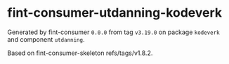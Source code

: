 # fint-consumer-utdanning-kodeverk

Generated by fint-consumer `0.0.0` from tag `v3.19.0` on package `kodeverk` and component `utdanning`.

Based on fint-consumer-skeleton refs/tags/v1.8.2.
